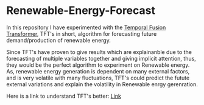 # Renewable-Energy-Forecast

In this repository I have experimented with the [Temporal Fusion Transformer](https://www.sciencedirect.com/science/article/pii/S0169207021000637), TFT's in short, algorithm for forecasting future demand/production of renewable energy.

Since TFT's have proven to give results which are explainanble due to the forecasting of multiple variables together and giving implicit attention, thus, they would be the perfect algorithm to experiment on Renewable energy. As, renewable energy generation is dependent on many external factors, and is very volatile with many fluctuations, TFT's could predict the futute external variations and explain the volatility in Renewable enrgy gerenration.<br>

Here is a link to understand TFT's better: [Link](https://towardsdatascience.com/temporal-fusion-transformer-a-primer-on-deep-forecasting-in-python-4eb37f3f3594#:~:text=1.1%20What%20Is%20A%20Temporal,attention%20heads%20used%20in%20Transformers.)
